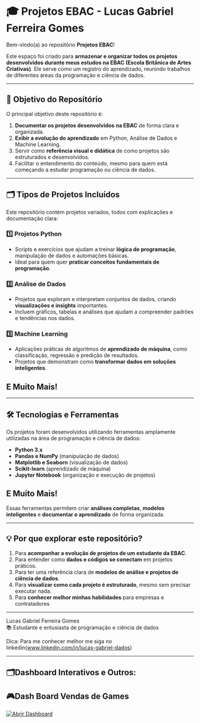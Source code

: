 # 🎓 Projetos EBAC - Lucas Gabriel Ferreira Gomes

Bem-vindo(a) ao repositório **Projetos EBAC**!  

Este espaço foi criado para **armazenar e organizar todos os projetos desenvolvidos durante meus estudos na EBAC (Escola Britânica de Artes Criativas)**. Ele serve como um registro do aprendizado, reunindo trabalhos de diferentes áreas da programação e ciência de dados.

---

## 🎯 Objetivo do Repositório

O principal objetivo deste repositório é:

1. **Documentar os projetos desenvolvidos na EBAC** de forma clara e organizada.  
2. **Exibir a evolução do aprendizado** em Python, Análise de Dados e Machine Learning.  
3. Servir como **referência visual e didática** de como projetos são estruturados e desenvolvidos.  
4. Facilitar o entendimento do conteúdo, mesmo para quem está começando a estudar programação ou ciência de dados.  

---

## 🗂️ Tipos de Projetos Incluídos

Este repositório contém projetos variados, todos com explicações e documentação clara:

### 1️⃣ Projetos Python
- Scripts e exercícios que ajudam a treinar **lógica de programação**, manipulação de dados e automações básicas.  
- Ideal para quem quer **praticar conceitos fundamentais de programação**.

### 2️⃣ Análise de Dados
- Projetos que exploram e interpretam conjuntos de dados, criando **visualizações e insights** importantes.  
- Incluem gráficos, tabelas e análises que ajudam a compreender padrões e tendências nos dados.

### 3️⃣ Machine Learning
- Aplicações práticas de algoritmos de **aprendizado de máquina**, como classificação, regressão e predição de resultados.  
- Projetos que demonstram como **transformar dados em soluções inteligentes**.

## E Muito Mais!

---

## 🛠 Tecnologias e Ferramentas

Os projetos foram desenvolvidos utilizando ferramentas amplamente utilizadas na área de programação e ciência de dados:

- **Python 3.x**  
- **Pandas e NumPy** (manipulação de dados)  
- **Matplotlib e Seaborn** (visualização de dados)  
- **Scikit-learn** (aprendizado de máquina)  
- **Jupyter Notebook** (organização e execução de projetos)

## E Muito Mais!

Essas ferramentas permitem criar **análises completas**, **modelos inteligentes** e **documentar o aprendizado** de forma organizada.

---

## 💡 Por que explorar este repositório?

1. Para **acompanhar a evolução de projetos de um estudante da EBAC**.  
2. Para entender como **dados e códigos se conectam** em projetos práticos.  
3. Para ter uma referência clara de **modelos de análise e projetos de ciência de dados**.  
4. Para **visualizar como cada projeto é estruturado**, mesmo sem precisar executar nada.
5. Para **conhecer melhor minhas habilidades** para empresas e contratadores

---

Lucas Gabriel Ferreira Gomes  
📚 Estudante e entusiasta de programação e ciência de dados

Dica: Para me conhecer melhor me siga no linkedin(www.linkedin.com/in/lucas-gabriel-dados)

---

## 🗂️Dashboard Interativos e Outros:

## 🎮Dash Board Vendas de Games

[![Abrir Dashboard](https://img.shields.io/badge/Abrir%20Dashboard-4285F4?style=for-the-badge&logo=google&logoColor=white)](https://lookerstudio.google.com/reporting/cd58dae8-06b5-4a8b-8400-5ae9118a100a)
